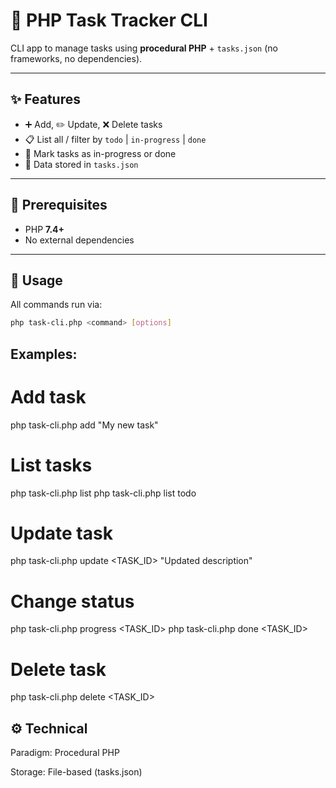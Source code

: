 # 📝 PHP Task Tracker CLI

CLI app to manage tasks using **procedural PHP** + `tasks.json` (no frameworks, no dependencies).

---

## ✨ Features
- ➕ Add, ✏️ Update, ❌ Delete tasks  
- 📋 List all / filter by `todo` | `in-progress` | `done`  
- 🔄 Mark tasks as in-progress or done  
- 💾 Data stored in `tasks.json`  

---

## 🔧 Prerequisites
- PHP **7.4+**  
- No external dependencies  

---

## 🚀 Usage
All commands run via:

```bash
php task-cli.php <command> [options]

```

## Examples:

# Add task
php task-cli.php add "My new task"

# List tasks
php task-cli.php list
php task-cli.php list todo

# Update task
php task-cli.php update <TASK_ID> "Updated description"

# Change status
php task-cli.php progress <TASK_ID>
php task-cli.php done <TASK_ID>

# Delete task
php task-cli.php delete <TASK_ID>

## ⚙️ Technical

Paradigm: Procedural PHP

Storage: File-based (tasks.json)